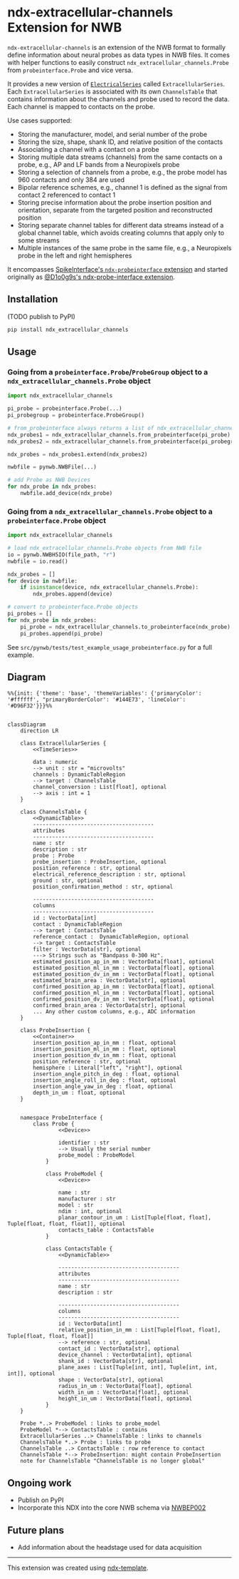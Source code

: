 # ndx-extracellular-channels Extension for NWB

`ndx-extracellular-channels` is an extension of the NWB format to formally define information about neural probes as data types in NWB files. It comes with helper functions to easily construct `ndx_extracellular_channels.Probe` from `probeinterface.Probe` and vice versa.

It provides a new version of [`ElectricalSeries`](https://nwb-schema.readthedocs.io/en/latest/format.html#electricalseries) called `ExtracellularSeries`. Each `ExtracellularSeries` is associated with its own `ChannelsTable` that contains information about the channels and probe used to record the data. Each channel is mapped to contacts on the probe.

Use cases supported:
- Storing the manufacturer, model, and serial number of the probe
- Storing the size, shape, shank ID, and relative position of the contacts
- Associating a channel with a contact on a probe
- Storing multiple data streams (channels) from the same contacts on a probe, e.g., AP and LF bands from a Neuropixels probe
- Storing a selection of channels from a probe, e.g., the probe model has 960 contacts and only 384 are used
- Bipolar reference schemes, e.g., channel 1 is defined as the signal from contact 2 referenced to contact 1
- Storing precise information about the probe insertion position and orientation, separate from the targeted position and reconstructed position
- Storing separate channel tables for different data streams instead of a global channel table, which avoids creating columns that apply only to some streams
- Multiple instances of the same probe in the same file, e.g., a Neuropixels probe in the left and right hemispheres

It encompasses [SpikeInterface's `ndx-probeinterface` extension](https://github.com/SpikeInterface/ndx-probeinterface) and started originally as [@D1o0g9s's ndx-probe-interface extension](https://github.com/D1o0g9s/ndx-probe-interface).

## Installation

(TODO publish to PyPI)
```python
pip install ndx_extracellular_channels
```

## Usage

### Going from a `probeinterface.Probe`/`ProbeGroup` object to a `ndx_extracellular_channels.Probe` object
```python
import ndx_extracellular_channels

pi_probe = probeinterface.Probe(...)
pi_probegroup = probeinterface.ProbeGroup()

# from_probeinterface always returns a list of ndx_extracellular_channels.Probe devices
ndx_probes1 = ndx_extracellular_channels.from_probeinterface(pi_probe)
ndx_probes2 = ndx_extracellular_channels.from_probeinterface(pi_probegroup)

ndx_probes = ndx_probes1.extend(ndx_probes2)

nwbfile = pynwb.NWBFile(...)

# add Probe as NWB Devices
for ndx_probe in ndx_probes:
    nwbfile.add_device(ndx_probe)
```

### Going from a `ndx_extracellular_channels.Probe` object to a `probeinterface.Probe` object
```python
import ndx_extracellular_channels

# load ndx_extracellular_channels.Probe objects from NWB file
io = pynwb.NWBH5IO(file_path, "r")
nwbfile = io.read()

ndx_probes = []
for device in nwbfile:
    if isinstance(device, ndx_extracellular_channels.Probe):
        ndx_probes.append(device)

# convert to probeinterface.Probe objects
pi_probes = []
for ndx_probe in ndx_probes:
    pi_probe = ndx_extracellular_channels.to_probeinterface(ndx_probe)
    pi_probes.append(pi_probe)
```

See `src/pynwb/tests/test_example_usage_probeinterface.py` for a full example.

## Diagram


```mermaid
%%{init: {'theme': 'base', 'themeVariables': {'primaryColor': '#ffffff', "primaryBorderColor': '#144E73', 'lineColor': '#D96F32'}}}%%


classDiagram
    direction LR

    class ExtracellularSeries {
        <<TimeSeries>>

        data : numeric
        --> unit : str = "microvolts"
        channels : DynamicTableRegion
        --> target : ChannelsTable
        channel_conversion : List[float], optional
        --> axis : int = 1
    }

    class ChannelsTable {
        <<DynamicTable>>
        --------------------------------------
        attributes
        --------------------------------------
        name : str
        description : str
        probe : Probe
        probe_insertion : ProbeInsertion, optional
        position_reference : str, optional
        electrical_reference_description : str, optional
        ground : str, optional
        position_confirmation_method : str, optional

        --------------------------------------
        columns
        --------------------------------------
        id : VectorData[int]
        contact : DynamicTableRegion
        --> target : ContactsTable
        reference_contact :  DynamicTableRegion, optional
        --> target : ContactsTable
        filter : VectorData[str], optional
        ---> Strings such as "Bandpass 0-300 Hz".
        estimated_position_ap_in_mm : VectorData[float], optional
        estimated_position_ml_in_mm : VectorData[float], optional
        estimated_position_dv_in_mm : VectorData[float], optional
        estimated_brain_area : VectorData[str], optional
        confirmed_position_ap_in_mm : VectorData[float], optional
        confirmed_position_ml_in_mm : VectorData[float], optional
        confirmed_position_dv_in_mm : VectorData[float], optional
        confirmed_brain_area : VectorData[str], optional
        ... Any other custom columns, e.g., ADC information
    }

    class ProbeInsertion {
        <<Container>>
        insertion_position_ap_in_mm : float, optional
        insertion_position_ml_in_mm : float, optional
        insertion_position_dv_in_mm : float, optional
        position_reference : str, optional
        hemisphere : Literal["left", "right"], optional
        insertion_angle_pitch_in_deg : float, optional
        insertion_angle_roll_in_deg : float, optional
        insertion_angle_yaw_in_deg : float, optional
        depth_in_um : float, optional
    }


    namespace ProbeInterface {
        class Probe {
                <<Device>>

                identifier : str
                --> Usually the serial number
                probe_model : ProbeModel
            }

            class ProbeModel {
                <<Device>>

                name : str
                manufacturer : str
                model : str
                ndim : int, optional
                planar_contour_in_um : List[Tuple[float, float], Tuple[float, float, float]], optional
                contacts_table : ContactsTable
            }

            class ContactsTable {
                <<DynamicTable>>

                --------------------------------------
                attributes
                --------------------------------------
                name : str
                description : str

                --------------------------------------
                columns
                --------------------------------------
                id : VectorData[int]
                relative_position_in_mm : List[Tuple[float, float], Tuple[float, float, float]]
                --> reference : str, optional
                contact_id : VectorData[str], optional
                device_channel : VectorData[int], optional
                shank_id : VectorData[str], optional
                plane_axes : List[Tuple[int, int], Tuple[int, int, int]], optional
                shape : VectorData[str], optional
                radius_in_um : VectorData[float], optional
                width_in_um : VectorData[float], optional
                height_in_um : VectorData[float], optional
            }
    }

    Probe *..> ProbeModel : links to probe_model
    ProbeModel *--> ContactsTable : contains
    ExtracellularSeries ..> ChannelsTable : links to channels
    ChannelsTable *..> Probe : links to probe
    ChannelsTable ..> ContactsTable : row reference to contact
    ChannelsTable *--> ProbeInsertion: might contain ProbeInsertion
    note for ChannelsTable "ChannelsTable is no longer global"
```

## Ongoing work
- Publish on PyPI
- Incorporate this NDX into the core NWB schema via [NWBEP002](https://docs.google.com/document/d/1q-haFEEHEgZpRoCzzQsuSWCKN4QfMsTzLnlptLaf-yw/edit)

## Future plans
- Add information about the headstage used for data acquisition

---
This extension was created using [ndx-template](https://github.com/nwb-extensions/ndx-template).
